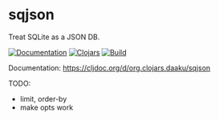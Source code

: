sqjson
======

Treat SQLite as a JSON DB.

[![Documentation](https://cljdoc.org/badge/org.clojars.daaku/sqjson)](https://cljdoc.org/d/org.clojars.daaku/sqjson/CURRENT)
[![Clojars](https://img.shields.io/clojars/v/org.clojars.daaku/sqjson.svg)](https://clojars.org/org.clojars.daaku/sqjson)
[![Build](https://github.com/daaku/sqjson-clj/workflows/build/badge.svg)](https://github.com/daaku/sqjson-clj/actions?query=workflow%3Abuild)

Documentation: https://cljdoc.org/d/org.clojars.daaku/sqjson

TODO:
- limit, order-by
- make opts work
